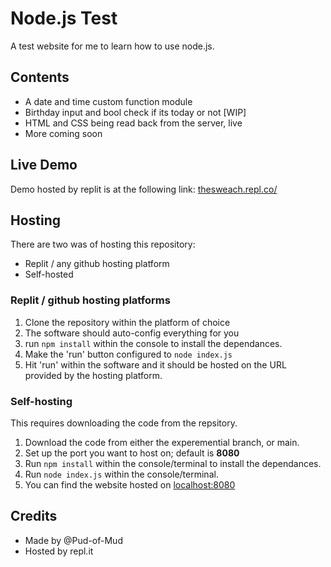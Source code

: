# Node.js Test
A test website for me to learn how to use node.js.

## Contents
* A date and time custom function module
* Birthday input and bool check if its today or not [WIP]
* HTML and CSS being read back from the server, live
* More coming soon

## Live Demo
Demo hosted by replit is at the following link: 
[thesweach.repl.co/](https://thesweach.repl.co/)

## Hosting
There are two was of hosting this repository:
* Replit / any github hosting platform
* Self-hosted

### Replit / github hosting platforms
1) Clone the repository within the platform of choice
2) The software should auto-config everything for you
3) run ``` npm install ``` within the console to install the dependances. 
4) Make the 'run' button configured to ``` node index.js ```
5) Hit 'run' within the software and it should be hosted on the URL provided by the hosting platform.  

### Self-hosting
This requires downloading the code from the repsitory. 
1) Download the code from either the experemential branch, or main. 
2) Set up the port you want to host on; default is **8080**
3) Run ``` npm install ``` within the console/terminal to install the dependances.
4) Run ``` node index.js ``` within the console/terminal.
5) You can find the website hosted on [localhost:8080](localhost:8080)

## Credits
* Made by @Pud-of-Mud
* Hosted by repl.it
